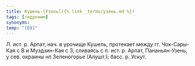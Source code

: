 ```yaml
---
title: Кушень-[Узень]({% link _terms/узень.md %})
tags: [гидроним]
synonyms:
temp: "[Е8]"
---
```


Л. ист. р. Арпат, нач. в урочище Кушель, протекает между гг. Чок-Сары-Кая с В и
Муэдзин-Кая с З, сливаясь с п. ист. р. Арпат, Пананьян-Узень, у сев. окраины нп
Зеленогорье (Алушт.); басс. р. Ускут.
